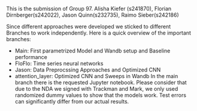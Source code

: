 This is the submission of Group 97. 
Alisha Kiefer (s241870), Florian Dirnberger(s242022), Jason Quinn(s232735), Raimo Sieber(s242186)

Since different approaches were developed we sticked to different Branches to work independently. 
Here is a quick overview of the important branches:
- Main: First parametrized Model and Wandb setup and Baseline performance 
- FloFlo: Time series neural networks 
- Jason: Data Preprocssing Approaches and Optimized CNN
-  attention_layer: Optimized CNN and Sweeps in Wandb
  In the main branch there is the requested Jupyter notebook.
  Please consider that due to the NDA we signed with Trackman and Mark, we only used randomized dummy values to show that the models work.
  Test errors can significantly differ from our actual results. 



 


